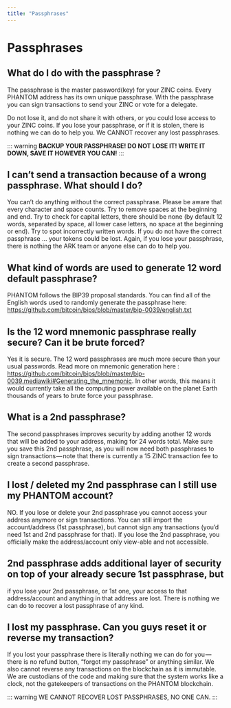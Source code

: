 ```yaml
---
title: "Passphrases"
---
```


# Passphrases

## What do I do with the passphrase ?

The passphrase is the master password(key) for your ZINC coins. Every PHANTOM address has its own unique passphrase. With the passphrase you can sign transactions to send your ZINC or vote for a delegate.

Do not lose it, and do not share it with others, or you could lose access to your ZINC coins. If you lose your passphrase, or if it is stolen, there is nothing we can do to help you. We CANNOT recover any lost passphrases.

::: warning
**BACKUP YOUR PASSPHRASE! DO NOT LOSE IT! WRITE IT DOWN, SAVE IT HOWEVER YOU CAN!**
:::

## I can’t send a transaction because of a wrong passphrase. What should I do?

You can’t do anything without the correct passphrase. Please be aware that every character and space counts. Try to remove spaces at the beginning and end. Try to check for capital letters, there should be none (by default 12 words, separated by space, all lower case letters, no space at the beginning or end). Try to spot incorrectly written words. If you do not have the correct passphrase … your tokens could be lost. Again, if you lose your passphrase, there is nothing the ARK team or anyone else can do to help you.

## What kind of words are used to generate 12 word default passphrase?

PHANTOM follows the BIP39 proposal standards. You can find all of the English words used to randomly generate the passphrase here: https://github.com/bitcoin/bips/blob/master/bip-0039/english.txt

## Is the 12 word mnemonic passphrase really secure? Can it be brute forced?

Yes it is secure. The 12 word passphrases are much more secure than your usual passwords. Read more on mnemonic generation here : https://github.com/bitcoin/bips/blob/master/bip-0039.mediawiki#Generating_the_mnemonic. In other words, this means it would currently take all the computing power available on the planet Earth thousands of years to brute force your passphrase.

## What is a 2nd passphrase?

The second passphrases improves security by adding another 12 words that will be added to your address, making for 24 words total. Make sure you save this 2nd passphrase, as you will now need both passphrases to sign transactions — note that there is currently a 15 ZINC transaction fee to create a second passphrase.

## I lost / deleted my 2nd passphrase can I still use my PHANTOM account?

NO. If you lose or delete your 2nd passphrase you cannot access your address anymore or sign transactions. You can still import the account/address (1st passphrase), but cannot sign any transactions (you’d need 1st and 2nd passphrase for that). If you lose the 2nd passphrase, you officially make the address/account only view-able and not accessible.

## 2nd passphrase adds additional layer of security on top of your already secure 1st passphrase, but
if you lose your 2nd passphrase, or 1st one, your access to that address/account and anything in that address are lost. There is nothing we can do to recover a lost passphrase of any kind.

## I lost my passphrase. Can you guys reset it or reverse my transaction?

If you lost your passphrase there is literally nothing we can do for you — there is no refund button, “forgot my passphrase” or anything similar.
We also cannot reverse any transactions on the blockchain as it is immutable. We are custodians of the code and making sure that the system works like a clock, not the gatekeepers of transactions on the PHANTOM blockchain.

::: warning
WE CANNOT RECOVER LOST PASSPHRASES, NO ONE CAN.
:::
